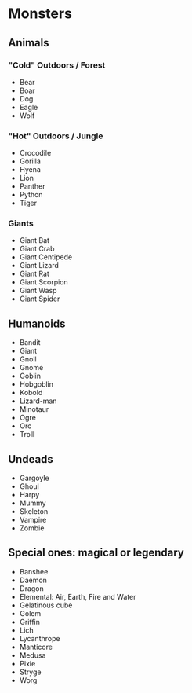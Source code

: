 # Monsters

## Animals

### "Cold" Outdoors / Forest

- Bear
- Boar
- Dog
- Eagle
- Wolf

### "Hot" Outdoors / Jungle

- Crocodile
- Gorilla
- Hyena
- Lion
- Panther
- Python
- Tiger

### Giants

- Giant Bat
- Giant Crab
- Giant Centipede
- Giant Lizard
- Giant Rat
- Giant Scorpion
- Giant Wasp
- Giant Spider

## Humanoids

- Bandit
- Giant
- Gnoll
- Gnome
- Goblin
- Hobgoblin
- Kobold
- Lizard-man
- Minotaur
- Ogre
- Orc
- Troll

## Undeads

- Gargoyle
- Ghoul
- Harpy
- Mummy
- Skeleton
- Vampire
- Zombie

## Special ones: magical or legendary

- Banshee
- Daemon
- Dragon
- Elemental: Air, Earth, Fire and Water
- Gelatinous cube
- Golem
- Griffin
- Lich
- Lycanthrope
- Manticore
- Medusa
- Pixie
- Stryge
- Worg

